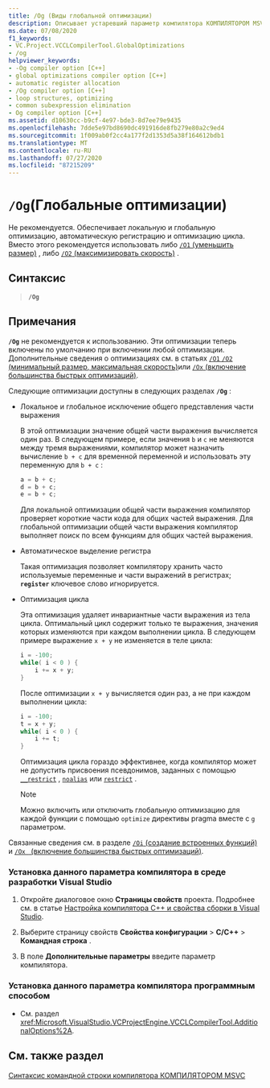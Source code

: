 ```yaml
---
title: /Og (Виды глобальной оптимизации)
description: Описывает устаревший параметр компилятора КОМПИЛЯТОРОМ MSVC/OG, который ранее использовался для включения глобальной оптимизации.
ms.date: 07/08/2020
f1_keywords:
- VC.Project.VCCLCompilerTool.GlobalOptimizations
- /og
helpviewer_keywords:
- -Og compiler option [C++]
- global optimizations compiler option [C++]
- automatic register allocation
- /Og compiler option [C++]
- loop structures, optimizing
- common subexpression elimination
- Og compiler option [C++]
ms.assetid: d10630cc-b9cf-4e97-bde3-8d7ee79e9435
ms.openlocfilehash: 7dde5e97bd8690dc491916de8fb279e80a2c9ed4
ms.sourcegitcommit: 1f009ab0f2cc4a177f2d1353d5a38f164612bdb1
ms.translationtype: MT
ms.contentlocale: ru-RU
ms.lasthandoff: 07/27/2020
ms.locfileid: "87215209"
---
```

# <a name="og-global-optimizations"></a>`/Og`(Глобальные оптимизации)

Не рекомендуется. Обеспечивает локальную и глобальную оптимизацию, автоматическую регистрацию и оптимизацию цикла. Вместо этого рекомендуется использовать либо [ `/O1` (уменьшить размер)](o1-o2-minimize-size-maximize-speed.md) , либо [ `/O2` (максимизировать скорость)](o1-o2-minimize-size-maximize-speed.md) .

## <a name="syntax"></a>Синтаксис

> **`/Og`**

## <a name="remarks"></a>Примечания

**`/Og`** не рекомендуется к использованию. Эти оптимизации теперь включены по умолчанию при включении любой оптимизации. Дополнительные сведения о оптимизациях см. в статьях [ `/O1` `/O2` (минимальный размер, максимальная скорость)](o1-o2-minimize-size-maximize-speed.md)или [ `/Ox` (включение большинства быстрых оптимизаций)](ox-full-optimization.md).

Следующие оптимизации доступны в следующих разделах **`/Og`** :

- Локальное и глобальное исключение общего представления части выражения

   В этой оптимизации значение общей части выражения вычисляется один раз. В следующем примере, если значения `b` и `c` не меняются между тремя выражениями, компилятор может назначить вычисление `b + c` для временной переменной и использовать эту переменную для `b + c` :

    ```C
    a = b + c;
    d = b + c;
    e = b + c;
    ```

   Для локальной оптимизации общей части выражения компилятор проверяет короткие части кода для общих частей выражения. Для глобальной оптимизации общей части выражения компилятор выполняет поиск по всем функциям для общих частей выражения.

- Автоматическое выделение регистра

   Такая оптимизация позволяет компилятору хранить часто используемые переменные и части выражений в регистрах; **`register`** ключевое слово игнорируется.

- Оптимизация цикла

   Эта оптимизация удаляет инвариантные части выражения из тела цикла. Оптимальный цикл содержит только те выражения, значения которых изменяются при каждом выполнении цикла. В следующем примере выражение `x + y` не изменяется в теле цикла:

    ```C
    i = -100;
    while( i < 0 ) {
        i += x + y;
    }
    ```

   После оптимизации `x + y` вычисляется один раз, а не при каждом выполнении цикла:

    ```C
    i = -100;
    t = x + y;
    while( i < 0 ) {
        i += t;
    }
    ```

   Оптимизация цикла гораздо эффективнее, когда компилятор может не допустить присвоения псевдонимов, заданных с помощью [`__restrict`](../../cpp/extension-restrict.md) , [`noalias`](../../cpp/noalias.md) или [`restrict`](../../cpp/restrict.md) .

   > [!NOTE]
   > Можно включить или отключить глобальную оптимизацию для каждой функции с помощью `optimize` директивы pragma вместе с `g` параметром.

Связанные сведения см. в разделе [ `/Oi` (создание встроенных функций)](oi-generate-intrinsic-functions.md) и [ `/Ox ` (включение большинства быстрых оптимизаций)](ox-full-optimization.md).

### <a name="to-set-this-compiler-option-in-the-visual-studio-development-environment"></a>Установка данного параметра компилятора в среде разработки Visual Studio

1. Откройте диалоговое окно **Страницы свойств** проекта. Подробнее см. в статье [Настройка компилятора C++ и свойства сборки в Visual Studio](../working-with-project-properties.md).

1. Выберите страницу свойств **Свойства конфигурации**  >  **C/C++**  >  **Командная строка** .

1. В поле **Дополнительные параметры** введите параметр компилятора.

### <a name="to-set-this-compiler-option-programmatically"></a>Установка данного параметра компилятора программным способом

- См. раздел <xref:Microsoft.VisualStudio.VCProjectEngine.VCCLCompilerTool.AdditionalOptions%2A>.

## <a name="see-also"></a>См. также раздел

[Синтаксис командной строки компилятора КОМПИЛЯТОРОМ MSVC](compiler-command-line-syntax.md)
